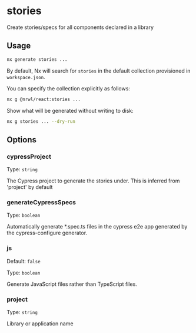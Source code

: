 # stories

Create stories/specs for all components declared in a library

## Usage

```bash
nx generate stories ...
```

By default, Nx will search for `stories` in the default collection provisioned in `workspace.json`.

You can specify the collection explicitly as follows:

```bash
nx g @nrwl/react:stories ...
```

Show what will be generated without writing to disk:

```bash
nx g stories ... --dry-run
```

## Options

### cypressProject

Type: `string`

The Cypress project to generate the stories under. This is inferred from 'project' by default

### generateCypressSpecs

Type: `boolean`

Automatically generate \*.spec.ts files in the cypress e2e app generated by the cypress-configure generator.

### js

Default: `false`

Type: `boolean`

Generate JavaScript files rather than TypeScript files.

### project

Type: `string`

Library or application name
